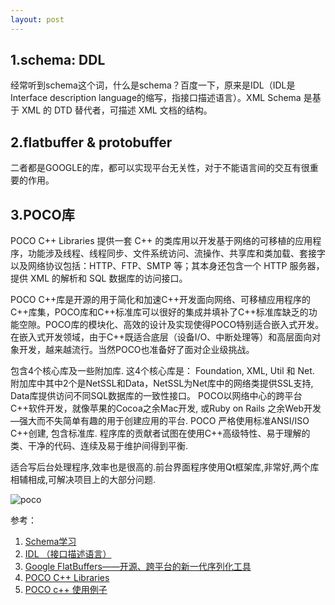 ```yaml
---
layout: post
---
```


## 1.schema: DDL

经常听到schema这个词，什么是schema？百度一下，原来是IDL（IDL是Interface description language的缩写，指接口描述语言）。XML Schema 是基于 XML 的 DTD 替代者，可描述 XML 文档的结构。

## 2.flatbuffer & protobuffer

二者都是GOOGLE的库，都可以实现平台无关性，对于不能语言间的交互有很重要的作用。

## 3.POCO库
POCO C++ Libraries 提供一套 C++ 的类库用以开发基于网络的可移植的应用程序，功能涉及线程、线程同步、文件系统访问、流操作、共享库和类加载、套接字以及网络协议包括：HTTP、FTP、SMTP 等；其本身还包含一个 HTTP 服务器，提供 XML 的解析和 SQL 数据库的访问接口。

POCO C++库是开源的用于简化和加速C++开发面向网络、可移植应用程序的C++库集，POCO库和C++标准库可以很好的集成并填补了C++标准库缺乏的功能空隙。POCO库的模块化、高效的设计及实现使得POCO特别适合嵌入式开发。在嵌入式开发领域，由于C++既适合底层（设备I/O、中断处理等）和高层面向对象开发，越来越流行。当然POCO也准备好了面对企业级挑战。

包含4个核心库及一些附加库. 这4个核心库是： Foundation, XML, Util 和 Net. 附加库中其中2个是NetSSL和Data，NetSSL为Net库中的网络类提供SSL支持, Data库提供访问不同SQL数据库的一致性接口。 POCO以网络中心的跨平台C++软件开发，就像苹果的Cocoa之余Mac开发, 或Ruby on Rails 之余Web开发—强大而不失简单有趣的用于创建应用的平台. POCO 严格使用标准ANSI/ISO C++创建, 包含标准库. 程序库的贡献者试图在使用C++高级特性、易于理解的类、干净的代码、连续及易于维护间得到平衡.

适合写后台处理程序,效率也是很高的.前台界面程序使用Qt框架库,非常好,两个库相辅相成,可解决项目上的大部分问题.

![poco](http://s3.51cto.com/wyfs02/M01/74/55/wKioL1YaXD7Ars-jAAKHkrkB11Q612.jpg)

参考：

1. [Schema学习](https://blog.csdn.net/lanjian056/article/details/52711312)
2. [IDL （接口描述语言）](https://baike.baidu.com/item/IDL/34727#viewPageContent)
3. [Google FlatBuffers——开源、跨平台的新一代序列化工具](https://www.cnblogs.com/lizhenghn/p/3854244.html)
4. [POCO C++ Libraries](https://blog.csdn.net/llg070401046/article/details/52382481)
5. [POCO c++ 使用例子](https://www.cnblogs.com/xuandi/p/6427953.html)
